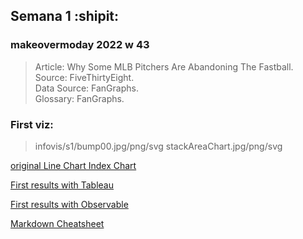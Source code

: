 ## Semana 1 :shipit:

### makeovermoday 2022 w 43 <br>
> Article: Why Some MLB Pitchers Are Abandoning The Fastball.<br>
> Source: FiveThirtyEight.<br>
> Data Source: FanGraphs.<br>
> Glossary: FanGraphs.<br>

### First viz:
> infovis/s1/bump00.jpg/png/svg
> stackAreaChart.jpg/png/svg

[original Line Chart Index Chart](https://observablehq.com/@d3/index-chart)

[First results with Tableau](https://public.tableau.com/views/Makeover2022/Dashboard1?:language=es-ES&publish=yes&:display_count=n&:origin=viz_share_link)

[First results with Observable](https://manueldvr.github.io/infovis/s1/proto_00.html)

[Markdown Cheatsheet](https://github.com/adam-p/markdown-here/wiki/Markdown-Cheatsheet)
